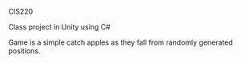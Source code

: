 CIS220

Class project in Unity using C#

Game is a simple catch apples as they fall from randomly generated positions.
